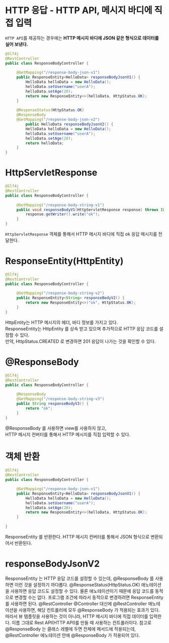 HTTP 응답 - HTTP API, 메시지 바디에 직접 입력  
============================================
`HTTP API`를 제공하는 경우에는 **HTTP 메시지 바디에 JSON 같은 형식으로 데이터를 실어 보낸다.**      
      
```java
@Slf4j
@RestController
public class ResponseBodyController {
 
     @GetMapping("/response-body-json-v1")
     public ResponseEntity<HelloData> responseBodyJsonV1() {
         HelloData helloData = new HelloData();
         helloData.setUsername("userA");
         helloData.setAge(20);
         return new ResponseEntity<>(helloData, HttpStatus.OK);
     }
 
     @ResponseStatus(HttpStatus.OK)
     @ResponseBody
     @GetMapping("/response-body-json-v2")
         public HelloData responseBodyJsonV2() {
         HelloData helloData = new HelloData();
         helloData.setUsername("userA");
         helloData.setAge(20);
         return helloData;
     }
}
```
# HttpServletResponse   
```java
@Slf4j
@RestController
public class ResponseBodyController {
 
     @GetMapping("/response-body-string-v1")
     public void responseBodyV1(HttpServletResponse response) throws IOException {
         response.getWriter().write("ok");
     }
}
```

`HttpServletResponse` 객체를 통해서 HTTP 메시지 바디에 직접 ok 응답 메시지를 전달한다.

# ResponseEntity(HttpEntity)   

```java
@Slf4j
@RestController
public class ResponseBodyController {
 
     @GetMapping("/response-body-string-v2")
     public ResponseEntity<String> responseBodyV2() {
         return new ResponseEntity<>("ok", HttpStatus.OK);
     }
}
```
HttpEntity는 HTTP 메시지의 헤더, 바디 정보를 가지고 있다.      
ResponseEntity는 HttpEntity 를 상속 받고 있으며 추가적으로 HTTP 응답 코드를 설정할 수 있다.         
만약, HttpStatus.CREATED 로 변경하면 201 응답이 나가는 것을 확인할 수 있다.          
   
# @ResponseBody     
```java
@Slf4j
@RestController
public class ResponseBodyController {
 
     @ResponseBody
     @GetMapping("/response-body-string-v3")
     public String responseBodyV3() {
         return "ok";
     }
}
```
   
@ResponseBody 를 사용하면 view를 사용하지 않고,       
HTTP 메시지 컨버터를 통해서 HTTP 메시지를 직접 입력할 수 있다.      
  
# 객체 반환 
```java
@Slf4j
@RestController
public class ResponseBodyController {

     @GetMapping("/response-body-json-v1")
     public ResponseEntity<HelloData> responseBodyJsonV1() {
         HelloData helloData = new HelloData();
         helloData.setUsername("userA");
         helloData.setAge(20);
         return new ResponseEntity<>(helloData, HttpStatus.OK);
     }
     
} 
```
ResponseEntity 를 반환한다. HTTP 메시지 컨버터를 통해서 JSON 형식으로 변환되어서 반환된다.

# responseBodyJsonV2
ResponseEntity 는 HTTP 응답 코드를 설정할 수 있는데, @ResponseBody 를 사용하면 이런 것을
설정하기 까다롭다.
@ResponseStatus(HttpStatus.OK) 애노테이션을 사용하면 응답 코드도 설정할 수 있다.
물론 애노테이션이기 때문에 응답 코드를 동적으로 변경할 수는 없다. 프로그램 조건에 따라서 동적으로
변경하려면 ResponseEntity 를 사용하면 된다.
@RestController
@Controller 대신에 @RestController 애노테이션을 사용하면, 해당 컨트롤러에 모두
@ResponseBody 가 적용되는 효과가 있다. 따라서 뷰 템플릿을 사용하는 것이 아니라, HTTP 메시지 바디에
직접 데이터를 입력한다. 이름 그대로 Rest API(HTTP API)를 만들 때 사용하는 컨트롤러이다.
참고로 @ResponseBody 는 클래스 레벨에 두면 전체에 메서드에 적용되는데, @RestController
에노테이션 안에 @ResponseBody 가 적용되어 있다.
